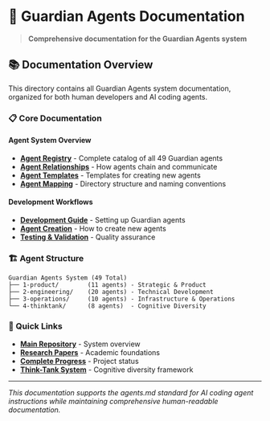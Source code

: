 # 🤖 Guardian Agents Documentation

> **Comprehensive documentation for the Guardian Agents system**

## 📚 Documentation Overview

This directory contains all Guardian Agents system documentation, organized for both human developers and AI coding agents.

### **📋 Core Documentation**

#### **Agent System Overview**
- **[Agent Registry](registry.md)** - Complete catalog of all 49 Guardian agents
- **[Agent Relationships](relationships.md)** - How agents chain and communicate
- **[Agent Templates](templates.md)** - Templates for creating new agents
- **[Agent Mapping](mapping.md)** - Directory structure and naming conventions

#### **Development Workflows**
- **[Development Guide](../getting-started/gpm-installation.md)** - Setting up Guardian agents
- **[Agent Creation](../AGENT-CREATION-GUIDE.md)** - How to create new agents
- **[Testing & Validation](../IMPLEMENTATION-VALIDATION.md)** - Quality assurance

### **🏗️ Agent Structure**

```
Guardian Agents System (49 Total)
├── 1-product/        (11 agents) - Strategic & Product
├── 2-engineering/    (20 agents) - Technical Development
├── 3-operations/     (10 agents) - Infrastructure & Operations
└── 4-thinktank/      (8 agents)  - Cognitive Diversity
```

### **🔗 Quick Links**

- **[Main Repository](../../README.md)** - System overview
- **[Research Papers](../RESEARCH-PAPERS.md)** - Academic foundations
- **[Complete Progress](../COMPLETE-PROGRESS-DOCUMENTATION.md)** - Project status
- **[Think-Tank System](../THINK-TANK-COMPLETION-SUMMARY.md)** - Cognitive diversity framework

---

*This documentation supports the agents.md standard for AI coding agent instructions while maintaining comprehensive human-readable documentation.*
